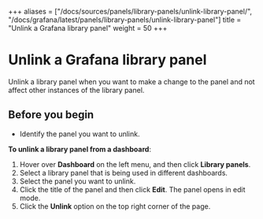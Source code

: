 +++
aliases = ["/docs/sources/panels/library-panels/unlink-library-panel/", "/docs/grafana/latest/panels/library-panels/unlink-library-panel"]
title = "Unlink a Grafana library panel"
weight = 50
+++

# Unlink a Grafana library panel

Unlink a library panel when you want to make a change to the panel and not affect other instances of the library panel.

## Before you begin

- Identify the panel you want to unlink.

**To unlink a library panel from a dashboard**:

1. Hover over **Dashboard** on the left menu, and then click **Library panels**.
1. Select a library panel that is being used in different dashboards.
1. Select the panel you want to unlink.
1. Click the title of the panel and then click **Edit**. The panel opens in edit mode.
1. Click the **Unlink** option on the top right corner of the page.
